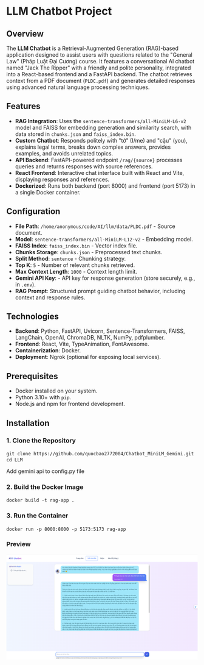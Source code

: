 # LLM Chatbot Project

## Overview
The **LLM Chatbot** is a Retrieval-Augmented Generation (RAG)-based application designed to assist users with questions related to the "General Law" (Pháp Luật Đại Cương) course. It features a conversational AI chatbot named "Jack The Ripper" with a friendly and polite personality, integrated into a React-based frontend and a FastAPI backend. The chatbot retrieves context from a PDF document (`PLDC.pdf`) and generates detailed responses using advanced natural language processing techniques.

## Features
- **RAG Integration**: Uses the `sentence-transformers/all-MiniLM-L6-v2` model and FAISS for embedding generation and similarity search, with data stored in `chunks.json` and `faiss_index.bin`.
- **Custom Chatbot**: Responds politely with "tớ" (I/me) and "cậu" (you), explains legal terms, breaks down complex answers, provides examples, and avoids unrelated topics.
- **API Backend**: FastAPI-powered endpoint `/rag/{source}` processes queries and returns responses with source references.
- **React Frontend**: Interactive chat interface built with React and Vite, displaying responses and references.
- **Dockerized**: Runs both backend (port 8000) and frontend (port 5173) in a single Docker container.

## Configuration
- **File Path**: `/home/anonymous/code/AI/llm/data/PLDC.pdf` - Source document.
- **Model**: `sentence-transformers/all-MiniLM-L12-v2` - Embedding model.
- **FAISS Index**: `faiss_index.bin` - Vector index file.
- **Chunks Storage**: `chunks.json` - Preprocessed text chunks.
- **Split Method**: `sentence` - Chunking strategy.
- **Top K**: `5` - Number of relevant chunks retrieved.
- **Max Context Length**: `1000` - Context length limit.
- **Gemini API Key**: - API key for response generation (store securely, e.g., in `.env`).
- **RAG Prompt**: Structured prompt guiding chatbot behavior, including context and response rules.

## Technologies
- **Backend**: Python, FastAPI, Uvicorn, Sentence-Transformers, FAISS, LangChain, OpenAI, ChromaDB, NLTK, NumPy, pdfplumber.
- **Frontend**: React, Vite, TypeAnimation, FontAwesome.
- **Containerization**: Docker.
- **Deployment**: Ngrok (optional for exposing local services).

## Prerequisites
- Docker installed on your system.
- Python 3.10+ with `pip`.
- Node.js and npm for frontend development.

## Installation

### 1. Clone the Repository

    git clone https://github.com/quocbao2772004/Chatbot_MiniLM_Gemini.git
    cd LLM
    
Add gemini api to config.py file
### 2. Build the Docker Image
    docker build -t rag-app .

### 3. Run the Container
    docker run -p 8000:8000 -p 5173:5173 rag-app

### Preview
![alt text](image.png)